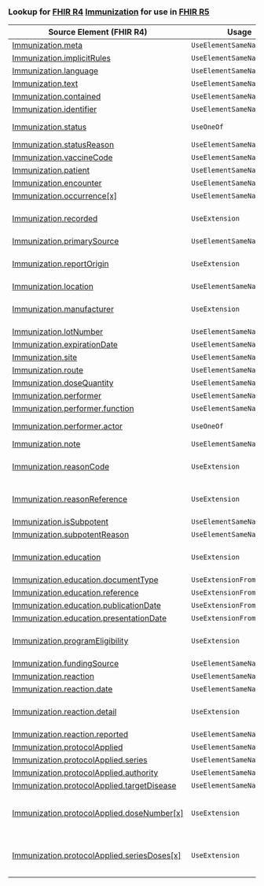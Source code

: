### Lookup for [FHIR R4](https://hl7.org/fhir/R4/) [Immunization](https://hl7.org/fhir/R4/Immunization.html) for use in [FHIR R5](https://hl7.org/fhir/R5/)

| Source Element (FHIR R4) | Usage | Target |
| -------------- | ----- | ------ |
| [Immunization.meta](https://hl7.org/fhir/R4/Immunization.html#resource) | `UseElementSameName` | [Immunization.meta](https://hl7.org/fhir/R5/Immunization.html#resource) |
| [Immunization.implicitRules](https://hl7.org/fhir/R4/Immunization.html#resource) | `UseElementSameName` | [Immunization.implicitRules](https://hl7.org/fhir/R5/Immunization.html#resource) |
| [Immunization.language](https://hl7.org/fhir/R4/Immunization.html#resource) | `UseElementSameName` | [Immunization.language](https://hl7.org/fhir/R5/Immunization.html#resource) |
| [Immunization.text](https://hl7.org/fhir/R4/Immunization.html#resource) | `UseElementSameName` | [Immunization.text](https://hl7.org/fhir/R5/Immunization.html#resource) |
| [Immunization.contained](https://hl7.org/fhir/R4/Immunization.html#resource) | `UseElementSameName` | [Immunization.contained](https://hl7.org/fhir/R5/Immunization.html#resource) |
| [Immunization.identifier](https://hl7.org/fhir/R4/Immunization.html#resource) | `UseElementSameName` | [Immunization.identifier](https://hl7.org/fhir/R5/Immunization.html#resource) |
| [Immunization.status](https://hl7.org/fhir/R4/Immunization.html#resource) | `UseOneOf` | [Immunization.status](https://hl7.org/fhir/R5/Immunization.html#resource)<br />[Immunization.status](https://hl7.org/fhir/R5/Immunization.html#resource) |
| [Immunization.statusReason](https://hl7.org/fhir/R4/Immunization.html#resource) | `UseElementSameName` | [Immunization.statusReason](https://hl7.org/fhir/R5/Immunization.html#resource) |
| [Immunization.vaccineCode](https://hl7.org/fhir/R4/Immunization.html#resource) | `UseElementSameName` | [Immunization.vaccineCode](https://hl7.org/fhir/R5/Immunization.html#resource) |
| [Immunization.patient](https://hl7.org/fhir/R4/Immunization.html#resource) | `UseElementSameName` | [Immunization.patient](https://hl7.org/fhir/R5/Immunization.html#resource) |
| [Immunization.encounter](https://hl7.org/fhir/R4/Immunization.html#resource) | `UseElementSameName` | [Immunization.encounter](https://hl7.org/fhir/R5/Immunization.html#resource) |
| [Immunization.occurrence[x]](https://hl7.org/fhir/R4/Immunization.html#resource) | `UseElementSameName` | [Immunization.occurrence[x]](https://hl7.org/fhir/R5/Immunization.html#resource) |
| [Immunization.recorded](https://hl7.org/fhir/R4/Immunization.html#resource) | `UseExtension` | [http://hl7.org/fhir/4.0/StructureDefinition/extension-Immunization.recorded](StructureDefinition-ext-R4-Immunization.recorded.html) |
| [Immunization.primarySource](https://hl7.org/fhir/R4/Immunization.html#resource) | `UseElementSameName` | [Immunization.primarySource](https://hl7.org/fhir/R5/Immunization.html#resource) |
| [Immunization.reportOrigin](https://hl7.org/fhir/R4/Immunization.html#resource) | `UseExtension` | [http://hl7.org/fhir/4.0/StructureDefinition/extension-Immunization.reportOrigin](StructureDefinition-ext-R4-Immunization.reportOrigin.html) |
| [Immunization.location](https://hl7.org/fhir/R4/Immunization.html#resource) | `UseElementSameName` | [Immunization.location](https://hl7.org/fhir/R5/Immunization.html#resource) |
| [Immunization.manufacturer](https://hl7.org/fhir/R4/Immunization.html#resource) | `UseExtension` | [http://hl7.org/fhir/4.0/StructureDefinition/extension-Immunization.manufacturer](StructureDefinition-ext-R4-Immunization.manufacturer.html) |
| [Immunization.lotNumber](https://hl7.org/fhir/R4/Immunization.html#resource) | `UseElementSameName` | [Immunization.lotNumber](https://hl7.org/fhir/R5/Immunization.html#resource) |
| [Immunization.expirationDate](https://hl7.org/fhir/R4/Immunization.html#resource) | `UseElementSameName` | [Immunization.expirationDate](https://hl7.org/fhir/R5/Immunization.html#resource) |
| [Immunization.site](https://hl7.org/fhir/R4/Immunization.html#resource) | `UseElementSameName` | [Immunization.site](https://hl7.org/fhir/R5/Immunization.html#resource) |
| [Immunization.route](https://hl7.org/fhir/R4/Immunization.html#resource) | `UseElementSameName` | [Immunization.route](https://hl7.org/fhir/R5/Immunization.html#resource) |
| [Immunization.doseQuantity](https://hl7.org/fhir/R4/Immunization.html#resource) | `UseElementSameName` | [Immunization.doseQuantity](https://hl7.org/fhir/R5/Immunization.html#resource) |
| [Immunization.performer](https://hl7.org/fhir/R4/Immunization.html#resource) | `UseElementSameName` | [Immunization.performer](https://hl7.org/fhir/R5/Immunization.html#resource) |
| [Immunization.performer.function](https://hl7.org/fhir/R4/Immunization.html#resource) | `UseElementSameName` | [Immunization.performer.function](https://hl7.org/fhir/R5/Immunization.html#resource) |
| [Immunization.performer.actor](https://hl7.org/fhir/R4/Immunization.html#resource) | `UseOneOf` | [Immunization.performer.actor](https://hl7.org/fhir/R5/Immunization.html#resource)<br />[Immunization.performer.actor](https://hl7.org/fhir/R5/Immunization.html#resource) |
| [Immunization.note](https://hl7.org/fhir/R4/Immunization.html#resource) | `UseElementSameName` | [Immunization.note](https://hl7.org/fhir/R5/Immunization.html#resource) |
| [Immunization.reasonCode](https://hl7.org/fhir/R4/Immunization.html#resource) | `UseExtension` | [http://hl7.org/fhir/4.0/StructureDefinition/extension-Immunization.reasonCode](StructureDefinition-ext-R4-Immunization.reasonCode.html) |
| [Immunization.reasonReference](https://hl7.org/fhir/R4/Immunization.html#resource) | `UseExtension` | [http://hl7.org/fhir/4.0/StructureDefinition/extension-Immunization.reasonReference](StructureDefinition-ext-R4-Immunization.reasonReference.html) |
| [Immunization.isSubpotent](https://hl7.org/fhir/R4/Immunization.html#resource) | `UseElementSameName` | [Immunization.isSubpotent](https://hl7.org/fhir/R5/Immunization.html#resource) |
| [Immunization.subpotentReason](https://hl7.org/fhir/R4/Immunization.html#resource) | `UseElementSameName` | [Immunization.subpotentReason](https://hl7.org/fhir/R5/Immunization.html#resource) |
| [Immunization.education](https://hl7.org/fhir/R4/Immunization.html#resource) | `UseExtension` | [http://hl7.org/fhir/4.0/StructureDefinition/extension-Immunization.education](StructureDefinition-ext-R4-Immunization.education.html) |
| [Immunization.education.documentType](https://hl7.org/fhir/R4/Immunization.html#resource) | `UseExtensionFromAncestor` | - |
| [Immunization.education.reference](https://hl7.org/fhir/R4/Immunization.html#resource) | `UseExtensionFromAncestor` | - |
| [Immunization.education.publicationDate](https://hl7.org/fhir/R4/Immunization.html#resource) | `UseExtensionFromAncestor` | - |
| [Immunization.education.presentationDate](https://hl7.org/fhir/R4/Immunization.html#resource) | `UseExtensionFromAncestor` | - |
| [Immunization.programEligibility](https://hl7.org/fhir/R4/Immunization.html#resource) | `UseExtension` | [http://hl7.org/fhir/4.0/StructureDefinition/extension-Immunization.programEligibility](StructureDefinition-ext-R4-Immunization.programEligibility.html) |
| [Immunization.fundingSource](https://hl7.org/fhir/R4/Immunization.html#resource) | `UseElementSameName` | [Immunization.fundingSource](https://hl7.org/fhir/R5/Immunization.html#resource) |
| [Immunization.reaction](https://hl7.org/fhir/R4/Immunization.html#resource) | `UseElementSameName` | [Immunization.reaction](https://hl7.org/fhir/R5/Immunization.html#resource) |
| [Immunization.reaction.date](https://hl7.org/fhir/R4/Immunization.html#resource) | `UseElementSameName` | [Immunization.reaction.date](https://hl7.org/fhir/R5/Immunization.html#resource) |
| [Immunization.reaction.detail](https://hl7.org/fhir/R4/Immunization.html#resource) | `UseExtension` | [http://hl7.org/fhir/4.0/StructureDefinition/extension-Immunization.reaction.detail](StructureDefinition-ext-R4-Immunization.re.detail.html) |
| [Immunization.reaction.reported](https://hl7.org/fhir/R4/Immunization.html#resource) | `UseElementSameName` | [Immunization.reaction.reported](https://hl7.org/fhir/R5/Immunization.html#resource) |
| [Immunization.protocolApplied](https://hl7.org/fhir/R4/Immunization.html#resource) | `UseElementSameName` | [Immunization.protocolApplied](https://hl7.org/fhir/R5/Immunization.html#resource) |
| [Immunization.protocolApplied.series](https://hl7.org/fhir/R4/Immunization.html#resource) | `UseElementSameName` | [Immunization.protocolApplied.series](https://hl7.org/fhir/R5/Immunization.html#resource) |
| [Immunization.protocolApplied.authority](https://hl7.org/fhir/R4/Immunization.html#resource) | `UseElementSameName` | [Immunization.protocolApplied.authority](https://hl7.org/fhir/R5/Immunization.html#resource) |
| [Immunization.protocolApplied.targetDisease](https://hl7.org/fhir/R4/Immunization.html#resource) | `UseElementSameName` | [Immunization.protocolApplied.targetDisease](https://hl7.org/fhir/R5/Immunization.html#resource) |
| [Immunization.protocolApplied.doseNumber[x]](https://hl7.org/fhir/R4/Immunization.html#resource) | `UseExtension` | [http://hl7.org/fhir/4.0/StructureDefinition/extension-Immunization.protocolApplied.doseNumber](StructureDefinition-ext-R4-Immunization.pr.doseNumber.html) |
| [Immunization.protocolApplied.seriesDoses[x]](https://hl7.org/fhir/R4/Immunization.html#resource) | `UseExtension` | [http://hl7.org/fhir/4.0/StructureDefinition/extension-Immunization.protocolApplied.seriesDoses](StructureDefinition-ext-R4-Immunization.pr.seriesDoses.html) |
